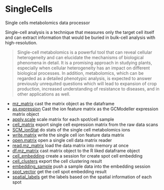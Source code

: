 ﻿# SingleCells

Single cells metabolomics data processor
 
 Single-cell analysis is a technique that measures only the target cell itself and can 
 extract information that would be buried in bulk-cell analysis with high-resolution.
> Single-cell metabolomics is a powerful tool that can reveal cellular heterogeneity and 
>  can elucidate the mechanisms of biological phenomena in detail. It is a promising 
>  approach in studying plants, especially when cellular heterogeneity has an impact on different 
>  biological processes. In addition, metabolomics, which can be regarded as a detailed 
>  phenotypic analysis, is expected to answer previously unrequited questions which will 
>  lead to expansion of crop production, increased understanding of resistance to diseases,
>  and in other applications as well.

+ [mz_matrix](SingleCells/mz_matrix.1) cast the matrix object as the dataframe
+ [as.expression](SingleCells/as.expression.1) Cast the ion feature matrix as the GCModeller expression matrix object
+ [apply.scale](SingleCells/apply.scale.1) scale matrix for each spot/cell sample
+ [cell_matrix](SingleCells/cell_matrix.1) export single cell expression matrix from the raw data scans
+ [SCM_ionStat](SingleCells/SCM_ionStat.1) do stats of the single cell metabolomics ions
+ [write.matrix](SingleCells/write.matrix.1) write the single cell ion feature data matrix
+ [open.matrix](SingleCells/open.matrix.1) open a single cell data matrix reader
+ [read.mz_matrix](SingleCells/read.mz_matrix.1) load the data matrix into memory at once
+ [df.mz_matrix](SingleCells/df.mz_matrix.1) cast matrix object to the R liked dataframe object
+ [cell_embedding](SingleCells/cell_embedding.1) create a session for create spot cell embedding
+ [cell_clusters](SingleCells/cell_clusters.1) export the cell clustering result
+ [embedding_sample](SingleCells/embedding_sample.1) push a sample data into the embedding session
+ [spot_vector](SingleCells/spot_vector.1) get the cell spot embedding result
+ [spatial_labels](SingleCells/spatial_labels.1) get the labels based on the spatial information of each spot
